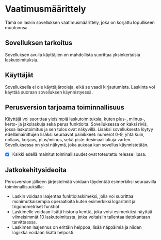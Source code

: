 # Vaatimusmäärittely

Tämä on laskin sovelluksen vaatimusmäärittely, joka on korjattu lopulliseen muotoonsa.

## Sovelluksen tarkoitus

Sovelluksen avulla käyttäjien on mahdollista suorittaa yksinkertaisia laskutoimituksia. 

## Käyttäjät

Sovelluksella ei ole käyttäjärooleja, eikä se vaadi kirjautumista. Laskinta voi käyttää suoraan sovelluksen käynnistyessä.

## Perusversion tarjoama toiminnallisuus

Käyttäjä voi suorittaa yleisimpiä laskutoimituksia, kuten plus-, miinus-, kerto- ja jakolaskuja sekä perus funktioita. Sovelluksessa on kaksi riviä, jossa laskutoimitus ja sen tulos ovat näkyvillä. 
 Lisäksi sovelluksesta löytyy edellämainittujen lisäksi seuraavat painikkeet: numerot 0-9, yhtä kuin, nollaus, korjaus, plus/miinus, sekä piste desimaalilukuja varten. Sovelluksessa on yksi näkymä, joka aukeaa kun sovellus käynnistetään. 

- [x] Kaikki edellä mainitut toiminallisuudet ovat toteutettu release II:ssa. 

## Jatkokehitysideoita

Perusversion jälkeen järjestelmää voidaan täydentää esimerkiksi seuraavilla toiminnallisuuksilla:

- Laskin voidaan laajentaa funktiolaskimeksi, jolla voi suorittaa monimutkaisempia operaatioita kuten esimerkiksi logaritmit ja trigonometriset funktiot. 
- Laskimelle voidaan lisätä historia kenttä, joka voisi esimerkiksi näyttää viimeisimmät 10 laskutoimitusta, jotka voitaisiin tallentaa tietokantaan tarvittaessa. 
- Laskimen laajennus on erittäin helppoa, lisää näppäimiä ja niiden logiikka voidaan lisätä helposti. 